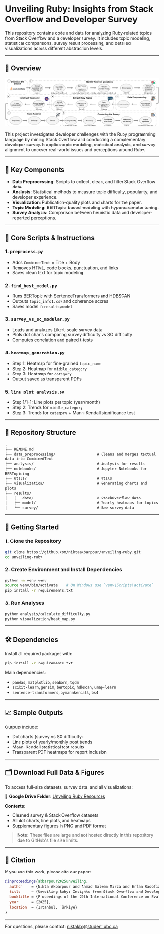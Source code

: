 # Unveiling Ruby: Insights from Stack Overflow and Developer Survey

This repository contains code and data for analyzing Ruby-related topics from Stack Overflow and a developer survey. It includes topic modeling, statistical comparisons, survey result processing, and detailed visualizations across different abstraction levels.

---
## 📖 Overview

![Pipeline Diagram](methodology_overview.png)

This project investigates developer challenges with the Ruby programming language by mining Stack Overflow and conducting a complementary developer survey. It applies topic modeling, statistical analysis, and survey alignment to uncover real-world issues and perceptions around Ruby.

---
## 🧪 Key Components

- **Data Preprocessing**: Scripts to collect, clean, and filter Stack Overflow data.
- **Analysis**: Statistical methods to measure topic difficulty, popularity, and developer experience.
- **Visualization**: Publication-quality plots and charts for the paper.
- **Topic Modeling**: BERTopic-based modeling with hyperparameter tuning.
- **Survey Analysis**: Comparison between heuristic data and developer-reported perceptions.

---
## 🧪 Core Scripts & Instructions

### 1. `preprocess.py`
- Adds `CombinedText` = Title + Body
- Removes HTML, code blocks, punctuation, and links
- Saves clean text for topic modeling

### 2. `find_best_model.py`
- Runs BERTopic with SentenceTransformers and HDBSCAN
- Outputs `topic_info1.csv` and coherence scores
- Saves model in `results/model`

### 3. `survey_vs_so_modular.py`
- Loads and analyzes Likert-scale survey data
- Plots dot charts comparing survey difficulty vs SO difficulty
- Computes correlation and paired t-tests

### 4. `heatmap_generation.py`
- Step 1: Heatmap for fine-grained `topic_name`
- Step 2: Heatmap for `middle_category`
- Step 3: Heatmap for `category`
- Output saved as transparent PDFs

### 5. `line_plot_analysis.py`
- Step 1/1-1: Line plots per topic (year/month)
- Step 2: Trends for `middle_category`
- Step 3: Trends for `category` + Mann-Kendall significance test

---
## 📁 Repository Structure

```
.
├── README.md
├── data_preprocessing/                   # Cleans and merges textual data into CombinedText
├── analysis/                             # Analysis for results
├── notebooks/                            # Jupyter Notebooks for BERTopicing
├── utils/                                # Utils
├── visualization/                        # Generating charts and plots
├── results/
│   ├── data/                             # StackOverflow data
│   ├── model/                            # Yearly heatmaps for topics
│   └── survey/                           # Raw survey data
```

---
## 🚀 Getting Started

### 1. Clone the Repository
```bash
git clone https://github.com/niktaakbarpour/unveiling-ruby.git
cd unveiling-ruby
```

### 2. Create Environment and Install Dependencies
```bash
python -m venv venv
source venv/bin/activate    # On Windows use `venv\Scripts\activate`
pip install -r requirements.txt
```

### 3. Run Analyses
```bash
python analysis/calculate_difficulty.py
python visualization/heat_map.py
```

---
## 🛠️ Dependencies

Install all required packages with:

```bash
pip install -r requirements.txt
```

Main dependencies:
- `pandas`, `matplotlib`, `seaborn`, `tqdm`
- `scikit-learn`, `gensim`, `bertopic`, `hdbscan`, `umap-learn`
- `sentence-transformers`, `pymannkendall`, `bs4`

---

## 📈 Sample Outputs

Outputs include:
- Dot charts (survey vs SO difficulty)
- Line plots of yearly/monthly post trends
- Mann-Kendall statistical test results
- Transparent PDF heatmaps for report inclusion

---

## 🗂️ Download Full Data & Figures

To access full-size datasets, survey data, and all visualizations:

📁 **Google Drive Folder**: [Unveiling Ruby Resources](https://drive.google.com/drive/folders/1UcV6DNYqQRRV-zOFmsLRApazoZG8xrq6?usp=sharing)

**Contents:**
- Cleaned survey & Stack Overflow datasets
- All dot charts, line plots, and heatmaps
- Supplementary figures in PNG and PDF format

> **Note:** These files are large and not hosted directly in this repository due to GitHub's file size limits.


---

## 📄 Citation

If you use this work, please cite our paper:

```bibtex
@inproceedings{akbarpour2025unveiling,
  author    = {Nikta Akbarpour and Ahmad Saleem Mirza and Erfan Raoofian and Fatemeh Fard and Gema Rodr{\'i}guez-P\'{e}rez},
  title     = {Unveiling Ruby: Insights from Stack Overflow and Developer Survey},
  booktitle = {Proceedings of the 29th International Conference on Evaluation and Assessment in Software Engineering (EASE)},
  year      = {2025},
  location  = {Istanbul, Türkiye}
}
```

---

For questions, please contact: [niktakbr@student.ubc.ca](mailto:niktakbr@student.ubc.ca)
